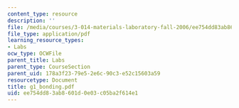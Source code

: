 ```yaml
---
content_type: resource
description: ''
file: /media/courses/3-014-materials-laboratory-fall-2006/ee754dd83ab8601d0e03c05ba2f614e1_g1_bonding.pdf
file_type: application/pdf
learning_resource_types:
- Labs
ocw_type: OCWFile
parent_title: Labs
parent_type: CourseSection
parent_uid: 178a3f23-79e5-2e6c-90c3-e52c15603a59
resourcetype: Document
title: g1_bonding.pdf
uid: ee754dd8-3ab8-601d-0e03-c05ba2f614e1
---
```

